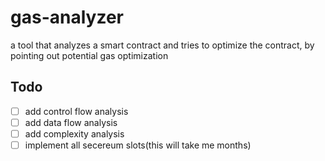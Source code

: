 # gas-analyzer
a tool that analyzes a smart contract and tries to optimize the contract, by pointing out potential gas optimization

## Todo
 - [ ] add control flow analysis
 - [ ] add data flow analysis
 - [ ] add complexity analysis
 - [ ] implement all secereum slots(this will take me months)